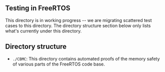  ## Testing in FreeRTOS
 This directory is in working progress -- we are migrating scattered test cases to this directory. The directory structure section below only lists what's currently under this directory. 

 ## Directory structure
 - ```./CBMC```: This directory contains automated proofs of the memory safety of various parts of the FreeRTOS code base.